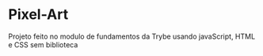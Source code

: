 # Pixel-Art
Projeto feito  no modulo de fundamentos da Trybe usando javaScript, HTML e CSS sem biblioteca

